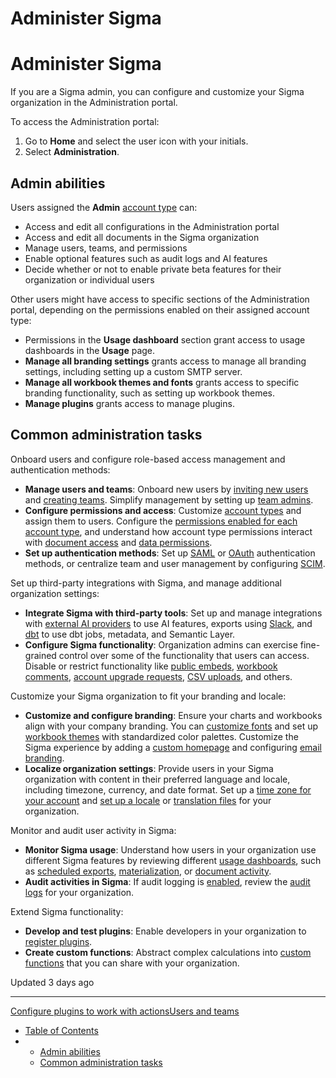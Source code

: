 # Administer Sigma

# Administer Sigma

If you are a Sigma admin, you can configure and customize your Sigma organization in the Administration portal.

To access the Administration portal:

1. Go to **Home** and select the user icon with your initials.
2. Select **Administration**.

## Admin abilities

Users assigned the **Admin** [account type](/docs/user-account-types) can:

* Access and edit all configurations in the Administration portal
* Access and edit all documents in the Sigma organization
* Manage users, teams, and permissions
* Enable optional features such as audit logs and AI features
* Decide whether or not to enable private beta features for their organization or individual users

Other users might have access to specific sections of the Administration portal, depending on the permissions enabled on their assigned account type:

* Permissions in the **Usage dashboard** section grant access to usage dashboards in the **Usage** page.
* **Manage all branding settings** grants access to manage all branding settings, including setting up a custom SMTP server.
* **Manage all workbook themes and fonts** grants access to specific branding functionality, such as setting up workbook themes.
* **Manage plugins** grants access to manage plugins.

## Common administration tasks

Onboard users and configure role-based access management and authentication methods:

* **Manage users and teams**: Onboard new users by [inviting new users](/docs/invite-new-organization-members) and [creating teams](/docs/manage-teams). Simplify management by setting up [team admins](/docs/manage-team-admins).
* **Configure permissions and access**: Customize [account types](/docs/create-and-manage-account-types) and assign them to users. Configure the [permissions enabled for each account type](/docs/license-and-account-type-overview), and understand how account type permissions interact with [document access](/docs/folder-and-document-permissions) and [data permissions](/docs/data-permissions-overview).
* **Set up authentication methods**: Set up [SAML](/docs/single-sign-on-with-saml) or [OAuth](/docs/configure-oauth) authentication methods, or centralize team and user management by configuring [SCIM](/docs/manage-users-and-teams-with-scim).

Set up third-party integrations with Sigma, and manage additional organization settings:

* **Integrate Sigma with third-party tools**: Set up and manage integrations with [external AI providers](/docs/manage-external-ai-integrations) to use AI features, exports using [Slack](/docs/manage-slack-integration), and [dbt](/docs/manage-dbt-integration) to use dbt jobs, metadata, and Semantic Layer.
* **Configure Sigma functionality**: Organization admins can exercise fine-grained control over some of the functionality that users can access. Disable or restrict functionality like [public embeds](/docs/enable-or-disable-public-embeds), [workbook comments](/docs/disable-commenting), [account upgrade requests](/docs/license-upgrade-requests), [CSV uploads](/docs/enable-csv-upload), and others.

Customize your Sigma organization to fit your branding and locale:

* **Customize and configure branding**: Ensure your charts and workbooks align with your company branding. You can [customize fonts](/docs/custom-fonts) and set up [workbook themes](/docs/create-and-manage-workbook-themes) with standardized color palettes. Customize the Sigma experience by adding a [custom homepage](/docs/enable-a-custom-homepage) and configuring [email branding](/docs/custom-email-branding).
* **Localize organization settings**: Provide users in your Sigma organization with content in their preferred language and locale, including timezone, currency, and date format. Set up a [time zone for your account](/docs/account-time-zone) and [set up a locale](/docs/manage-organization-locale) or [translation files](/docs/manage-organization-translation-files) for your organization.

Monitor and audit user activity in Sigma:

* **Monitor Sigma usage**: Understand how users in your organization use different Sigma features by reviewing different [usage dashboards](/docs/usage-overview), such as [scheduled exports](/docs/scheduled-exports-dashboard), [materialization](/docs/manage-materializations), or [document activity](/docs/document-activity-dashboard).
* **Audit activities in Sigma**: If audit logging is [enabled](/docs/enable-audit-logging), review the [audit logs](/docs/access-and-explore-audit-logs) for your organization.

Extend Sigma functionality:

* **Develop and test plugins**: Enable developers in your organization to [register plugins](/docs/register-a-plugin-with-your-sigma-organization).
* **Create custom functions**: Abstract complex calculations into [custom functions](/docs/custom-functions) that you can share with your organization.

Updated 3 days ago

---

[Configure plugins to work with actions](/docs/configure-plugins-to-work-with-actions)[Users and teams](/docs/people)

* [Table of Contents](#)
* + [Admin abilities](#admin-abilities)
  + [Common administration tasks](#common-administration-tasks)